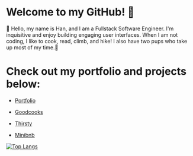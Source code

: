 # Welcome to my GitHub! 👋

<div>🌻 Hello, my name is Han, and I am a Fullstack Software Engineer. I'm inquisitive and enjoy building engaging user interfaces. When I am not coding, I like to cook, read, climb, and hike! I also have two pups who take up most of my time.🌻 </div>

# Check out my portfolio and projects below:
    
  * [Portfolio](https://haaannn123.github.io)
    
  * [Goodcooks](https://greatcooks-social-app.onrender.com)
    
  * [Thirsty](https://thirsty-stores.onrender.com)
    
  * [Minibnb](https://hans-auth-me.onrender.com)

 [![Top Langs](https://github-readme-stats-sigma-five.vercel.app/api/top-langs/?username=aekimx&layout=compact&theme=dark)](https://github.com/anuraghazra/github-readme-stats)

<!---
haaannn123/haaannn123 is a ✨ special ✨ repository because its `README.md` (this file) appears on your GitHub profile.
You can click the Preview link to take a look at your changes.
--->
